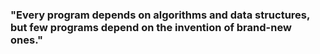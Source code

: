 ### "Every program depends on algorithms and data structures, but few programs depend on the invention of brand-new ones."
